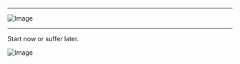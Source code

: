 ***
![Image](https://github.com/user-attachments/assets/53e3e3c6-686f-413a-9e82-df665ea1e105)
***
 Start now or suffer later.











![Image](https://github.com/user-attachments/assets/78cf1685-e507-42ab-a900-c91273c12005)
